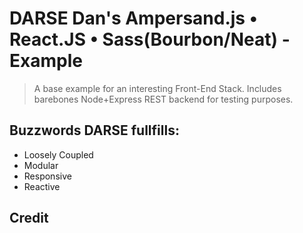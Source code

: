 # DARSE Dan's Ampersand.js • React.JS • Sass(Bourbon/Neat) - Example

> A base example for an interesting Front-End Stack. 
> Includes barebones Node+Express REST backend for testing purposes.



## Buzzwords DARSE fullfills:
* Loosely Coupled
* Modular
* Responsive
* Reactive

## Credit


